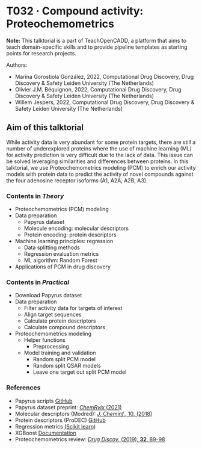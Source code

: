 # T032 · Compound activity: Proteochemometrics

**Note:** This talktorial is a part of TeachOpenCADD, a platform that aims to teach domain-specific skills and to provide pipeline templates as starting points for research projects.

Authors:

- Marina Gorostiola González, 2022, Computational Drug Discovery, Drug Discovery & Safety Leiden University (The Netherlands)
- Olivier J.M. Béquignon, 2022, Computational Drug Discovery, Drug Discovery & Safety Leiden University (The Netherlands)
- Willem Jespers, 2022, Computational Drug Discovery, Drug Discovery & Safety Leiden University (The Netherlands)



## Aim of this talktorial

While activity data is very abundant for some protein targets, there are still a number of underexplored proteins where the use of machine learning (ML) for activity prediction is very difficult due to the lack of data. This issue can be solved leveraging similarities and differences between proteins. In this talktorial, we use Proteochemometrics modeling (PCM) to enrich our activity models with protein data to predict the activity of novel compounds against the four adenosine receptor isoforms (A1, A2A, A2B, A3).


### Contents in *Theory*

* Proteochemometrics (PCM) modeling
* Data preparation
    * Papyrus dataset
    * Molecule encoding: molecular descriptors
    * Protein encoding: protein descriptors
* Machine learning principles: regression
    * Data splitting methods
    * Regression evaluation metrics
    * ML algorithm: Random Forest
* Applications of PCM in drug discovery


### Contents in *Practical*

* Download Papyrus dataset
* Data preparation
    * Filter activity data for targets of interest
    * Align target sequences
    * Calculate protein descriptors
    * Calculate compound descriptors
* Proteochemometrics modeling
    * Helper functions
        * Preprocessing
    * Model training and validation
        * Random split PCM model
        * Random split QSAR models
        * Leave one target out split PCM model


### References

* Papyrus scripts [GitHub](https://github.com/OlivierBeq/Papyrus-scripts)
* Papyrus dataset preprint: [<i>ChemRvix</i> (2021)](https://chemrxiv.org/engage/chemrxiv/article-details/617aa2467a002162403d71f0)
* Molecular descriptors (Modred): [<i>J. Cheminf.</i>, 10, (2018)](https://jcheminf.biomedcentral.com/articles/10.1186/s13321-018-0258-y)
* Protein descriptors (ProDEC) [GitHub](https://github.com/OlivierBeq/ProDEC)
* Regression metrics [(Scikit learn)](https://scikit-learn.org/stable/modules/model_evaluation.html#regression-metrics)
* XGBoost [Documentation](https://xgboost.readthedocs.io/en/stable/index.html)
* Proteochemometrics review: [<i>Drug Discov.</i> (2019), <b>32</b>, 89-98](https://www.sciencedirect.com/science/article/pii/S1740674920300111?via%3Dihub)
